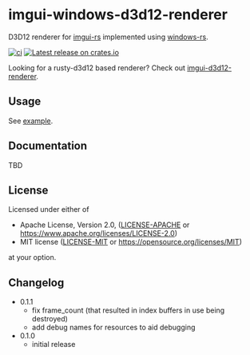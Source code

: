 # imgui-windows-d3d12-renderer

D3D12 renderer for [imgui-rs](https://github.com/Gekkio/imgui-rs) implemented
using [windows-rs](https://github.com/microsoft/windows-rs).

[![ci](https://github.com/damyanp/imgui-windows-d3d12-renderer/actions/workflows/ci.yml/badge.svg)](https://github.com/damyanp/imgui-windows-d3d12-renderer/actions/workflows/ci.yml)
[![Latest release on
crates.io](https://img.shields.io/crates/v/imgui-windows-d3d12-renderer.svg)](https://crates.io/crates/imgui-windows-d3d12-renderer)

Looking for a rusty-d3d12 based renderer?  Check out [imgui-d3d12-renderer](https://github.com/curldivergence/imgui-d3d12-renderer).

## Usage

See [example](examples/hello_world.rs).

## Documentation

TBD

## License

Licensed under either of

- Apache License, Version 2.0, ([LICENSE-APACHE](LICENSE-APACHE) or
  https://www.apache.org/licenses/LICENSE-2.0)
- MIT license ([LICENSE-MIT](LICENSE-MIT) or https://opensource.org/licenses/MIT)

at your option.

## Changelog

- 0.1.1
  - fix frame_count (that resulted in index buffers in use being destroyed)
  - add debug names for resources to aid debugging
- 0.1.0
  - initial release